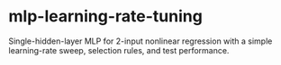 # mlp-learning-rate-tuning
Single-hidden-layer MLP for 2-input nonlinear regression with a simple learning-rate sweep, selection rules, and test performance.
